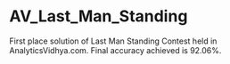 # AV_Last_Man_Standing

First place solution of Last Man Standing Contest held in AnalyticsVidhya.com. Final accuracy achieved is 92.06%.
